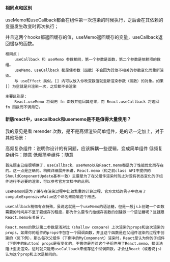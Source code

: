 #### 相同点和区别
useMemo和useCallback都会在组件第一次渲染的时候执行，之后会在其依赖的变量发生改变时再次执行；

并且这两个hooks都返回缓存的值，useMemo返回缓存的变量，useCallback返回缓存的函数。
```
相同点：
	useCallback 和 useMemo 参数相同，第一个参数是函数，第二个参数是依赖项的数组。
	useMemo、useCallback 都是使参数（函数）不会因为其他不相关的参数变化而重新渲染。
	与 useEffect 类似，[] 内可以放入你改变数值就重新渲染参数（函数）的对象。如果 [] 为空就是只渲染一次，之后都不会渲染

主要区别是:
	React.useMemo 将调用 fn 函数并返回其结果，而 React.useCallback 将返回 fn 函数而不调用它。
```

#### 新版react中，usecallback和usememo是不是值得大量使用？
我的意见是看 rerender 次数，是不是高频渲染简单组件，是的话一定加上，对于其他场景：

高频复杂组件：说明你设计的有问题，应该解耦一些逻辑，变成简单组件
低频复杂组件：随意
低频简单组件：随意
```
首先题主已经很明确了，useCallback，useMemo以及React.memo都是为了性能优化而存在的。这一点是正确的。稍微详细展开来讲，React.memo（和之前class API中提供的ShouldComponentUpdate基本一致）主要是为了在父组件渲染时防止对没有状态变化的子组件进行不必要的渲染，可以参考官方文档中的此例。

useMemo则是为了缓存在渲染过程中比较繁重的计算过程，官方文档的例子中也用了computeExpensiveValue这个命名来隐喻这个用法。

useCallback稍微有点特殊，虽说这就是一个useMemo的语法糖，但是一般js上创建一个函数需要的时间并不至于要缓存的程度，那为什么要专门给缓存函数的创建做一个语法糖呢？这就跟React.memo有关系了。

React.memo的默认第二参数是浅对比（shallow compare）上次渲染的props和这次渲染的props，如果你的组件的props中包含一个回调函数，并且这个函数是在父组件渲染的过程中创建的（见下例），那么每次父组件（下例中的MyComponent）渲染时，React是认为你的子组件（下例中的Button）props是有变化的，不管你是否对这个子组件用了React.memo，都无法阻止重复渲染。这时就只能用useCallback来缓存这个回调函数，才会让React（或者说js）认为这个prop和上次是相同的。
```

